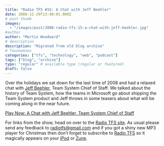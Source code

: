 ```yaml
---
title: "Radio TFS #15: A Chat with Jeff Beehler"
date: 2008-12-29T13:40:01.000Z
# post thumb
images:
  - "/images/post/2008-radio-tfs-15-a-chat-with-jeff-beehler.jpg"
#author
author: "Martin Woodward"
# description
description: "Migrated from old blog archive"
# Taxonomies
categories: ["tfs", "technology", "web", "podcast"]
tags: ["blog", "archive"]
type: "regular" # available type (regular or featured)
draft: false
---
```


[](http://www.radiotfs.com/) Over the holidays we sat down for the last time of 2008 and had a relaxed chat with [Jeff Beehler](http://blogs.msdn.com/JeffBe/), Team System Chief of Staff. We talked about the history of Team System, how the teams in Microsoft go about shipping the Team System product and Jeff throws in some teasers about what will be coming along in the near future.

[Play Now: A Chat with Jeff Beehler, Team System Chief of Staff](http://feeds.feedburner.com/%7Er/radiotfs/%7E5/497739428/radiotfs_015.mp3)

For links from the show, head on over to the [Radio TFS site](http://www.radiotfs.com/). As usual please send any feedback to [radiotfs@gmail.com](mailto:radiotfs@gmail.com) and if you got a shiny new MP3 player for Christmas then don’t forget to subscribe to [Radio TFS](http://www.radiotfs.com/) so it magically appears on your [iPod](http://phobos.apple.com/WebObjects/MZStore.woa/wa/viewPodcast?id=274094361) or [Zune](zune://subscribe/?Radio%20TFS=http://feeds.feedburner.com/radiotfs).
